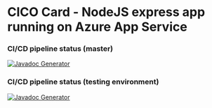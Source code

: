 # CICO Card - NodeJS express app running on Azure App Service

### CI/CD pipeline status (master)
[![Javadoc Generator](https://github.com/pscln/cico-card-appservice/actions/workflows/master_cico-card-app-service.yml/badge.svg)](https://github.com/pscln/cico-card-appservice/actions/workflows/master_cico-card-app-service.yml)

### CI/CD pipeline status (testing environment)
[![Javadoc Generator](https://github.com/pscln/cico-card-appservice/actions/workflows/testing_cico-card-app-service(testing).yml/badge.svg)](https://github.com/pscln/cico-card-appservice/actions/workflows/testing_cico-card-app-service(testing).yml)
